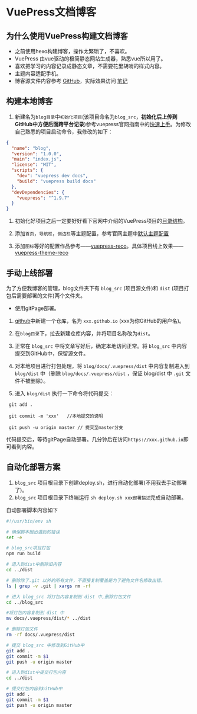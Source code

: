 # VuePress文档博客

## 为什么使用VuePress构建文档博客

- 之前使用hexo构建博客，操作太繁琐了，不喜欢。
- VuePress 由vue驱动的极简静态网站生成器，熟悉vue所以用了。
- 喜欢把学习的内容记录成静态文章，不需要花里胡哨的样式内容。
- 主题内容适配手机。
- 博客源文件内容参考 [GitHub](https://github.com/hll001/vuepress)，实际效果访问 [笔记](https://hll001.github.io/)

## 构建本地博客

1. 新建名为`blog目录`中`初始化项目`(该项目命名为`blog_src`，**初始化后上传到GitHub中方便后面跨平台记录**)参考vuepress官网指南中的[快速上手](https://vuepress.vuejs.org/zh/guide/getting-started.html)。为修改自己熟悉的项目启动命令，我修改的如下：

```json
{
  "name": "blog",
  "version": "1.0.0",
  "main": "index.js",
  "license": "MIT",
  "scripts": {
    "dev": "vuepress dev docs",
    "build": "vuepress build docs"
  },
  "devDependencies": {
    "vuepress": "^1.9.7"
  }
}
```

1. 初始化好项目之后一定要好好看下官网中介绍的VuePress项目的[目录结构](https://vuepress.vuejs.org/zh/guide/directory-structure.html)。

2. 添加`首页`，`导航栏`，`侧边栏`等主题配置，参考官网主题中[默认主题配置](https://vuepress.vuejs.org/zh/theme/default-theme-config.html)

3. 添加`图标`等好的配置作品参考——[vuepress-reco](https://github.com/vuepress-reco/vuepress-reco.github.io/blob/gh-pages-source/.vuepress/config.js)。具体项目线上效果——[vuepress-theme-reco](https://vuepress-theme-reco.recoluan.com/)

## 手动上线部署

为了方便我博客的管理，blog文件夹下有 `blog_src` (项目源文件)和 `dist` (项目打包后需要部署的文件)两个文件夹。

- 使用gitPage部署。

1. [github](https://github.com/)中新建一个仓库，名为 `xxx.github.io` (xxx为你GitHub的用户名)。

2. 在`blog目录`下，拉去新建仓库内容，并将项目名称改为`dist`。

3. 正常在 `blog_src` 中将文章写好后，确定本地访问正常。将 `blog_src` 中内容提交到GitHub中，保留源文件。

4. 对本地项目进行打包处理，将 `blog/docs/.vuepress/dist` 中内容复制进入到 `blog/dist` 中（删除 `blog/docs/.vuepress/dist` ，保证 blog/dist 中 `.git` 文件不被删除）。

5. 进入 `blog/dist` 执行一下命令将代码提交：

```git
 git add .

 git commit -m 'xxx'   //本地提交的说明

 git push -u origin master // 提交至master分支
```

代码提交后，等待gitPage自动部署。几分钟后在访问`https://xxx.github.io`即可看到内容。

## 自动化部署方案

 1. `blog_src` 项目根目录下创建deploy.sh，进行自动化部署(不用我去手动部署了)。
 2. `blog_src` 项目根目录下终端运行 `sh deploy.sh xxx部署描述`完成自动部署。

自动部署脚本内容如下

 ```sh
#!/usr/bin/env sh

# 确保脚本抛出遇到的错误
set -e

# blog_src项目打包
npm run build

# 进入到dist中删除旧内容
cd ../dist

# 删除除了.git 以外的所有文件，不直接复制覆盖是为了避免文件名修改出错。
ls | grep -v .git | xargs rm -rf

# 进入 blog_src 将打包内容复制到 dist 中,删除打包文件
cd ../blog_src

#将打包内容复制到 dist 中
mv docs/.vuepress/dist/* ../dist

# 删除打包文件
rm -rf docs/.vuepress/dist

# 提交 blog_src 中修改到GitHub中
git add .
git commit -m $1
git push -u origin master

# 进入到dist中提交打包内容
cd ../dist

# 提交打包内容到GitHub中
git add .
git commit -m $1
git push -u origin master
 ```
